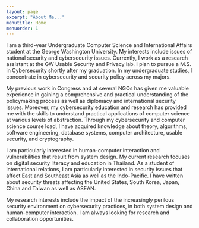 ```yaml
---
layout: page
excerpt: "About Me..."
menutitle: Home
menuorder: 1
---
```


I am a third-year Undergraduate Computer Science and International Affairs student at the George Washington University. My interests include issues of national security and cybersecurity issues. Currently, I work as a research assistant at the GW Usable Security and Privacy lab. I plan to pursue a M.S. in Cybersecurity shortly after my graduation. In my undergraduate studies, I concentrate in cybersecurity and security policy across my majors.

My previous work in Congress and at several NGOs has given me valuable experience in gaining a comprehensive and practical understanding of the policymaking process as well as diplomacy and international security issues. Moreover, my cybersecurity education and research has provided me with the skills to understand practical applications of computer science at various levels of abstraction. Through my cybersecurity and computer science course load, I have acquired knowledge about theory, algorithms, software engineering, database systems, computer architecture, usable security, and cryptography. 

I am particularly interested in human-computer interaction and vulnerabilities that result from system design. My current research focuses on digital security literacy and education in Thailand. As a student of international relations, I am particularly interested in security issues that affect East and Southeast Asia as well as the Indo-Pacific. I have written about security threats affecting the United States, South Korea, Japan, China and Taiwan as well as ASEAN.

My research interests include the impact of the increasingly perilous security environment on cybersecurity practices, in both system design and human-computer interaction. I am always looking for research and collaboration opportunities.
